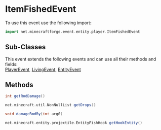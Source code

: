 # ItemFishedEvent

To use this event use the following import:
```groovy
import net.minecraftforge.event.entity.player.ItemFishedEvent
```

## Sub-Classes
This event extends the following events and can use all their methods and fields: <br>
[PlayerEvent](player_event/player_event.md), [LivingEvent](living_event/living_event.md), [EntityEvent](entity_event/entity_event.md)

## Methods
```groovy
int getRodDamage()
```

```groovy
net.minecraft.util.NonNullList getDrops()
```

```groovy
void damageRodBy(int arg0)
```

```groovy
net.minecraft.entity.projectile.EntityFishHook getHookEntity()
```
